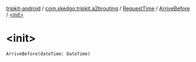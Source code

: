 [tripkit-android](../../../index.md) / [com.skedgo.tripkit.a2brouting](../../index.md) / [RequestTime](../index.md) / [ArriveBefore](index.md) / [&lt;init&gt;](./-init-.md)

# &lt;init&gt;

`ArriveBefore(dateTime: DateTime)`